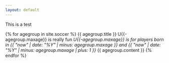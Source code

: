 ```yaml
---
layout: default
---
```


This is a test

{% for agegroup in site.soccer %}
{{ agegroup.title }}
U{{-agegroup.maxage}} is really fun
*U{{-agegroup.maxage}} is for players born in {{ "now" | date: "%Y" | minus: agegroup.maxage }} and {{ "now" | date: "%Y" | minus: agegroup.maxage | plus: 1 }}*
    {{ agegroup.content }}
{% endfor %}
